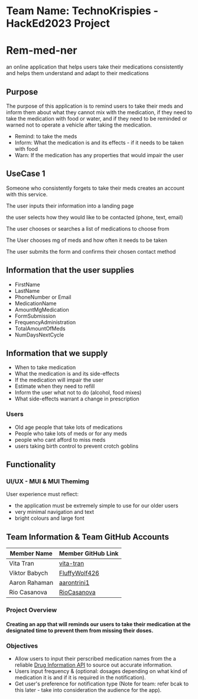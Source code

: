 # Team Name: TechnoKrispies - HackEd2023 Project 


# Rem-med-ner
an online application that helps users take their medications consistently and helps them understand and adapt to their medications
## Purpose

The purpose of this application is to remind users to take their meds and inform them about what they cannot mix with the medication, if they need to take the medication with food or water, and if they need to be reminded or warned not to operate a vehicle after taking the medication. 

- Remind: to take the meds
- Inform: What the medication is and its effects - if it needs to be taken with food
- Warn: If the medication has any properties that would impair the user

## UseCase 1

Someone who consistently forgets to take their meds creates an account with this service. 

The user inputs their information into a landing page

the user selects how they would like to be contacted (phone, text, email)

The user chooses or searches a list of medications to choose from

The User chooses mg of meds and how often it needs to be taken

The user submits the form and confirms their chosen contact method

## Information that the user supplies

- FirstName
- LastName
- PhoneNumber or Email
- MedicationName
- AmountMgMedication
- FormSubmission
- FrequencyAdministration
- TotalAmountOfMeds
- NumDaysNextCycle

## Information that we supply

- When to take medication
- What the medication is and its side-effects
- If the medication will impair the user
- Estimate when they need to refill
- Inform the user what not to do (alcohol, food mixes)
- What side-effects warrant a change in prescription

### Users

- Old age people that take lots of medications
- People who take lots of meds or for any meds
- people who cant afford to miss meds
- users taking birth control to prevent crotch goblins

## Functionality

### UI/UX - MUI & MUI Themimg

User experience must reflect:

- the application must be extremely simple to use for our older users
- very minimal navigation and text
- bright colours and large font

## Team Information & Team GitHub Accounts
| Member Name | Member GitHub Link |  
| --- | --- |
| Vita Tran | [vita-tran](https://github.com/vita-tran) | 
| Viktor Babych | [FluffyWolf426](https://github.com/FluffyWolf426) |
| Aaron Rahaman | [aarontrini1](https://github.com/aarontrini1) |
| Rio Casanova |  [RioCasanova](https://github.com/RioCasanova) |


### Project Overview 
#### Creating an app that will reminds our users to take their medication at the designated time to prevent them from missing their doses.

### Objectives
* Allow users to input their perscribed medication names from the a reliable [Drug Information API](https://rapidapi.com/rnelsomain/api/drug-info-and-price-history/) to source out accurate information. 
* Users input frequency & (optional: dosages depending on what kind of medication it is and if it is required in the notification).
* Get user's preference for notification type (Note for team: refer bcak to this later - take into consideration the audience for the app).

